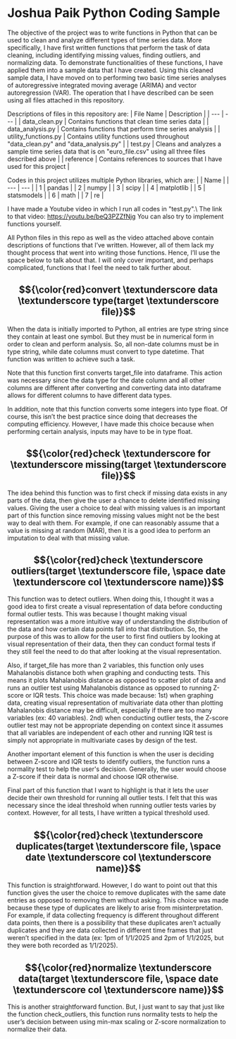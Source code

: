 # Joshua Paik Python Coding Sample
The objective of the project was to write functions in Python that can be used to clean and analyze different types of time series data. More specifically, I have first written functions that perform the task of data cleaning, including identifying missing values, finding outliers, and normalizing data. To demonstrate functionalities of these functions, I have applied them into a sample data that I have created. Using this cleaned sample data, I have moved on to performing two basic time series analyses of autoregressive integrated moving average (ARIMA) and vector autoregression (VAR). The operation that I have described can be seen using all files attached in this repository.

Descriptions of files in this repository are:
| File Name | Description |
| --- | --- |
| data_clean.py | Contains functions that clean time series data |
| data_analysis.py | Contains functions that perform time series analysis |
| utility_functions.py | Contains utility functions used throughout "data_clean.py" and "data_analysis.py" |
| test.py | Cleans and analyzes a sample time series data that is on "euro_file.csv" using all three files described above |
| reference | Contains references to sources that I have used for this project |


Codes in this project utilizes multiple Python libraries, which are:
|  | Name |
| --- | --- |
| 1 | pandas |
| 2 | numpy |
| 3 | scipy |
| 4 | matplotlib |
| 5 | statsmodels |
| 6 | math |
| 7 | re |


I have made a Youtube video in which I run all codes in "test.py".\ 
The link to that video: https://youtu.be/beQ3PZZfNjg
You can also try to implement functions yourself.

All Python files in this repo as well as the video attached above contain descriptions of functions that I’ve written. However, all of them lack my thought process that went into writing those functions. Hence, I’ll use the space below to talk about that. I will only cover important, and perhaps complicated, functions that I feel the need to talk further about.


$${\color{red}convert \textunderscore data \textunderscore type(target \textunderscore file)}$$
-----
When the data is initially imported to Python, all entries are type string since they contain at least one symbol. But they must be in numerical form in order to clean and perform analysis. So, all non-date columns must be in type string, while date columns must convert to type datetime. That function was written to achieve such a task.

Note that this function first converts target_file into dataframe. This action was necessary since the data type for the date column and all other columns are different after converting and converting data into dataframe allows for different columns to have different data types.

In addition, note that this function converts some integers into type float. Of course, this isn’t the best practice since doing that decreases the computing efficiency. However, I have made this choice because when performing certain analysis, inputs may have to be in type float.


$${\color{red}check \textunderscore for \textunderscore missing(target \textunderscore file)}$$
-----
The idea behind this function was to first check if missing data exists in any parts of the data, then give the user a chance to delete identified missing values. Giving the user a choice to deal with missing values is an important part of this function since removing missing values might not be the best way to deal with them. For example, if one can reasonably assume that a value is missing at random (MAR), then it is a good idea to perform an imputation to deal with that missing value.


$${\color{red}check \textunderscore outliers(target \textunderscore file, \space date \textunderscore col \textunderscore name)}$$
-----
This function was to detect outliers. When doing this, I thought it was a good idea to first create a visual representation of data before conducting formal outlier tests. This was because I thought making visual representation was a more intuitive way of understanding the distribution of the data and how certain data points fall into that distribution. So, the purpose of this was to allow for the user to first find outliers by looking at visual representation of their data, then they can conduct formal tests if they still feel the need to do that after looking at the visual representation.

Also, if target_file has more than 2 variables, this function only uses Mahalanobis distance both when graphing and conducting tests. This means it plots Mahalanobis distance as opposed to scatter plot of data and runs an outlier test using Mahalanobis distance as opposed to running Z-score or IQR tests. This choice was made because: 1st) when graphing data, creating visual representation of multivariate data other than plotting Mahalanobis distance may be difficult, especially if there are too many variables (ex: 40 variables). 2nd) when conducting outlier tests, the Z-score outlier test may not be appropriate depending on context since it assumes that all variables are independent of each other and running IQR test is simply not appropriate in multivariate cases by design of the test.

Another important element of this function is when the user is deciding between Z-score and IQR tests to identify outliers, the function runs a normality test to help the user's decision. Generally, the user would choose a Z-score if their data is normal and choose IQR otherwise.

Final part of this function that I want to highlight is that it lets the user decide their own threshold for running all outlier tests. I felt that this was necessary since the ideal threshold when running outlier tests varies by context. However, for all tests, I have written a typical threshold used.


$${\color{red}check \textunderscore duplicates(target \textunderscore file, \space date \textunderscore col \textunderscore name)}$$
-----
This function is straightforward. However, I do want to point out that this function gives the user the choice to remove duplicates with the same date entries as opposed to removing them without asking. This choice was made because these type of duplicates are likely to arise from misinterpretation. For example, if data collecting frequency is different throughout different data points, then there is a possibility that these duplicates aren’t actually duplicates and they are data collected in different time frames that just weren’t specified in the data (ex: 1pm of 1/1/2025 and 2pm of 1/1/2025, but they were both recorded as 1/1/2025).


$${\color{red}normalize \textunderscore data(target \textunderscore file, \space date \textunderscore col \textunderscore name)}$$
-----
This is another straightforward function. But, I just want to say that just like the function check_outliers, this function runs normality tests to help the user’s decision between using min-max scaling or Z-score normalization to normalize their data.
